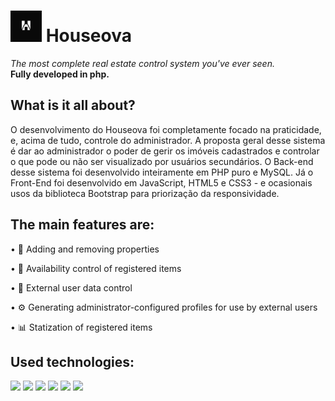 # <img src="https://github.com/404lucas/Houseova/blob/main/imgs/houseova.png" height=50> Houseova
*The most complete real estate control system you've ever seen.* <br>
**Fully developed in php.**

## What is it all about?
O desenvolvimento do Houseova foi completamente focado na praticidade, e, acima de tudo, controle do administrador. A proposta geral desse sistema é dar ao administrador o poder de gerir os imóveis cadastrados e controlar o que pode ou não ser visualizado por usuários secundários. O Back-end desse sistema foi desenvolvido inteiramente em PHP puro e MySQL. Já o Front-End foi desenvolvido em JavaScript, HTML5 e CSS3 - e ocasionais usos da biblioteca Bootstrap para priorização da responsividade.

## The main features are:
• 🏦 Adding and removing properties

• 📓 Availability control of registered items

• 👤 External user data control

• ⚙️ Generating administrator-configured profiles for use by external users

• 📊 Statization of registered items

## Used technologies:
<img src="https://cdn.jsdelivr.net/gh/devicons/devicon/icons/php/php-original.svg" height=40/> <img src="https://cdn.jsdelivr.net/gh/devicons/devicon/icons/mysql/mysql-original.svg" height=40/> <img src="https://cdn.jsdelivr.net/gh/devicons/devicon/icons/html5/html5-original.svg" height=40/> <img src="https://cdn.jsdelivr.net/gh/devicons/devicon/icons/css3/css3-original.svg" height=40/> <img src="https://cdn.jsdelivr.net/gh/devicons/devicon/icons/javascript/javascript-original.svg" height=40/> <img src="https://cdn.jsdelivr.net/gh/devicons/devicon/icons/bootstrap/bootstrap-original.svg" height=40/> 
